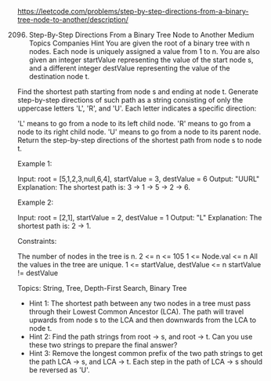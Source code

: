 https://leetcode.com/problems/step-by-step-directions-from-a-binary-tree-node-to-another/description/

2096. Step-By-Step Directions From a Binary Tree Node to Another
Medium
Topics
Companies
Hint
You are given the root of a binary tree with n nodes. Each node is
uniquely assigned a value from 1 to n. You are also given an integer
startValue representing the value of the start node s, and a different
integer destValue representing the value of the destination node t.

Find the shortest path starting from node s and ending at node t. Generate
step-by-step directions of such path as a string consisting of only the
uppercase letters 'L', 'R', and 'U'. Each letter indicates a specific
direction:

'L' means to go from a node to its left child node.
'R' means to go from a node to its right child node.
'U' means to go from a node to its parent node.
Return the step-by-step directions of the shortest path from node s to node t.

 

Example 1:


Input: root = [5,1,2,3,null,6,4], startValue = 3, destValue = 6
Output: "UURL"
Explanation: The shortest path is: 3 → 1 → 5 → 2 → 6.


Example 2:


Input: root = [2,1], startValue = 2, destValue = 1
Output: "L"
Explanation: The shortest path is: 2 → 1.
 

Constraints:

The number of nodes in the tree is n.
2 <= n <= 105
1 <= Node.val <= n
All the values in the tree are unique.
1 <= startValue, destValue <= n
startValue != destValue



Topics: String, Tree, Depth-First Search, Binary Tree

* Hint 1: The shortest path between any two nodes in a tree must pass
  through their Lowest Common Ancestor (LCA). The path will travel
  upwards from node s to the LCA and then downwards from the LCA to node
  t.
* Hint 2: Find the path strings from root → s, and root → t. Can you use
  these two strings to prepare the final answer?
* Hint 3: Remove the longest common prefix of the two path strings to
  get the path LCA → s, and LCA → t. Each step in the path of LCA → s
  should be reversed as 'U'.

